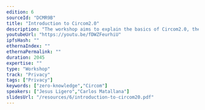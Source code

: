 ```yaml
---
edition: 6
sourceId: "DCMR9B"
title: "Introduction to Circom2.0"
description: "The workshop aims to explain the basics of Circom2.0, the new features respect Circom1.0, the tool stack and explain a simple project about the following topics:  - Zk-Rollup + Mixer: Put a mixer in the withdraw of Hermez1.0. - Polygon ID: Explain some of the Circom circuits of polygonID and how can be used. - NFT project: A project that aims to airdrop an NFT to some address that accomplish certain conditions without reveal the address."
youtubeUrl: "https://youtu.be/fDWZFeurhiU"
ipfsHash: ""
ethernaIndex: ""
ethernaPermalink: ""
duration: 2045
expertise: ""
type: "Workshop"
track: "Privacy"
tags: ["Privacy"]
keywords: ["zero-knowledge","Circom"]
speakers: ["Jesus Ligero","Carlos Matallana"]
slidesUrl: "/resources/6/introduction-to-circom20.pdf"
---
```

